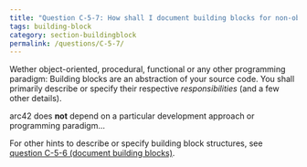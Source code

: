 ```yaml
---
title: "Question C-5-7: How shall I document building blocks for non-object-oriented systems?"
tags: building-block
category: section-buildingblock
permalink: /questions/C-5-7/
---
```


Wether object-oriented, procedural, functional or any other
programming paradigm: Building blocks are an abstraction of your
source code. You shall primarily describe or specify their
respective _responsibilities_ (and a few other details).

arc42 does **not** depend on a particular development approach or
programming paradigm...

For other hints to describe or specify building block structures, see [question C-5-6 (document building blocks)](/questions/C-5-6).
